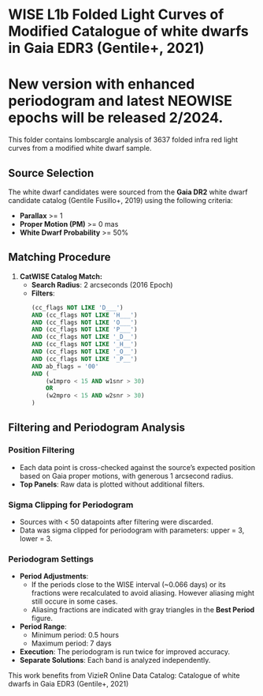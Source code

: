 # WISE L1b Folded Light Curves of Modified Catalogue of white dwarfs in Gaia EDR3 (Gentile+, 2021)

# New version with enhanced periodogram and latest NEOWISE epochs will be released 2/2024.

This folder contains lombscargle analysis of 3637 folded infra red light curves from a modified white dwarf sample.

## Source Selection
The white dwarf candidates were sourced from the **Gaia DR2** white dwarf candidate catalog (Gentile Fusillo+, 2019) using the following criteria:

- **Parallax** >= 1
- **Proper Motion (PM)** >= 0 mas
- **White Dwarf Probability** >= 50%

## Matching Procedure
1. **CatWISE Catalog Match:**
   - **Search Radius**: 2 arcseconds (2016 Epoch)
   - **Filters**:
     ```sql
     (cc_flags NOT LIKE 'D___')
     AND (cc_flags NOT LIKE 'H___')
     AND (cc_flags NOT LIKE 'O___')
     AND (cc_flags NOT LIKE 'P___')
     AND (cc_flags NOT LIKE '_D__')
     AND (cc_flags NOT LIKE '_H__')
     AND (cc_flags NOT LIKE '_O__')
     AND (cc_flags NOT LIKE '_P__')
     AND ab_flags = '00'
     AND (
         (w1mpro < 15 AND w1snr > 30)
         OR
         (w2mpro < 15 AND w2snr > 30)
     )
     ```

## Filtering and Periodogram Analysis

### Position Filtering
- Each data point is cross-checked against the source’s expected position based on Gaia proper motions, with generous 1 arcsecond radius.
- **Top Panels**: Raw data is plotted without additional filters.

### Sigma Clipping for Periodogram
- Sources with < 50 datapoints after filtering were discarded. 
- Data was sigma clipped for periodogram with parameters: upper = 3, lower = 3.

### Periodogram Settings
- **Period Adjustments**:
  - If the periods close to the WISE interval (~0.066 days) or its fractions were recalculated to avoid aliasing. However aliasing might still occure in some cases.
  - Aliasing fractions are indicated with gray triangles in the **Best Period** figure.
- **Period Range**:
  - Minimum period: 0.5 hours
  - Maximum period: 7 days
- **Execution**: The periodogram is run twice for improved accuracy.
- **Separate Solutions**: Each band is analyzed independently.


This work benefits from VizieR Online Data Catalog: Catalogue of white dwarfs in Gaia EDR3 (Gentile+, 2021)
